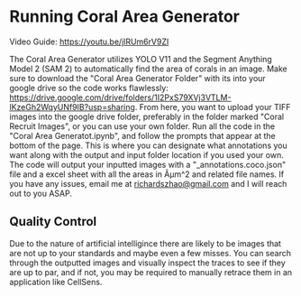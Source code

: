 
# Running Coral Area Generator

Video Guide: https://youtu.be/jlRUm6rV9ZI

The Coral Area Generator utilizes YOLO V11 and the Segment Anything Model 2 (SAM 2) to automatically find the area of corals in an image. Make sure to download the "Coral Area Generator Folder" with its into your google drive so the code works flawlessly: https://drive.google.com/drive/folders/1I2PxS79XVj3VTLM-lKzeGh2WqyUNf9IB?usp=sharing. From here, you want to upload your TIFF images into the google drive folder, preferably in the folder marked "Coral Recruit Images", or you can use your own folder. Run all the code in the "Coral Area Generatot.ipynb", and follow the prompts that appear at the bottom of the page. This is where you can designate what annotations you want along with the output and input folder location if you used your own. The code will output your inputted images with a "_annotations.coco.json" file and a excel sheet with all the areas in Âµm^2 and related file names. If you have any issues, email me at richardszhao@gmail.com and I will reach out to you ASAP.

## Quality Control

Due to the nature of artificial intelligince there are likely to be images that are not up to your standards and maybe even a few misses. You can search through the outputted images and visually inspect the traces to see if they are up to par, and if not, you may be required to manually retrace them in an application like CellSens.

